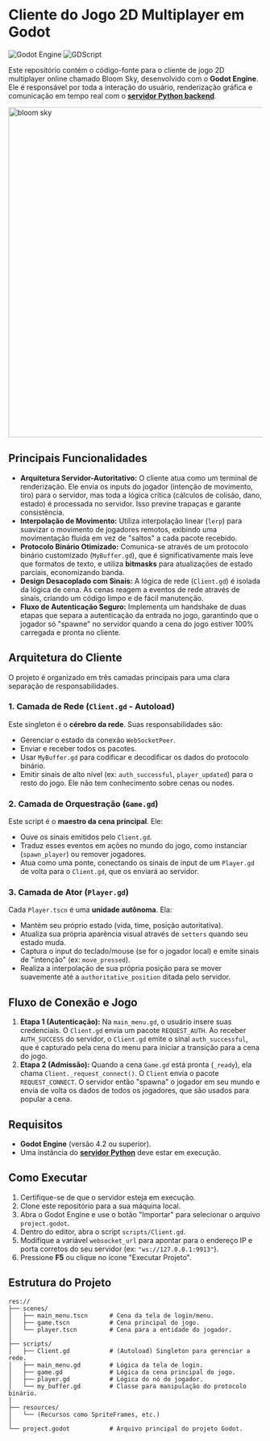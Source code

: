 # Cliente do Jogo 2D Multiplayer em Godot

![Godot Engine](https://img.shields.io/badge/godot-4.2+-478cbf.svg)
![GDScript](https://img.shields.io/badge/gdscript-purple.svg)

Este repositório contém o código-fonte para o cliente de jogo 2D multiplayer online chamado Bloom Sky, desenvolvido com o **Godot Engine**. Ele é responsável por toda a interação do usuário, renderização gráfica e comunicação em tempo real com o **[servidor Python backend]([https://github.com/SEU-USUARIO/SEU-REPOSITORIO-SERVIDOR](https://github.com/MuriloMJW/Bloom_Sky_Server_Python))**.


<img width="1916" height="654" alt="bloom sky" src="https://github.com/user-attachments/assets/c12e5279-2316-4ada-89fe-fdea0fa9ff71" />


## Principais Funcionalidades
- **Arquitetura Servidor-Autoritativo:** O cliente atua como um terminal de renderização. Ele envia os inputs do jogador (intenção de movimento, tiro) para o servidor, mas toda a lógica crítica (cálculos de colisão, dano, estado) é processada no servidor. Isso previne trapaças e garante consistência.
- **Interpolação de Movimento:** Utiliza interpolação linear (`lerp`) para suavizar o movimento de jogadores remotos, exibindo uma movimentação fluida em vez de "saltos" a cada pacote recebido.
- **Protocolo Binário Otimizado:** Comunica-se através de um protocolo binário customizado (`MyBuffer.gd`), que é significativamente mais leve que formatos de texto, e utiliza **bitmasks** para atualizações de estado parciais, economizando banda.
- **Design Desacoplado com Sinais:** A lógica de rede (`Client.gd`) é isolada da lógica de cena. As cenas reagem a eventos de rede através de sinais, criando um código limpo e de fácil manutenção.
- **Fluxo de Autenticação Seguro:** Implementa um handshake de duas etapas que separa a autenticação da entrada no jogo, garantindo que o jogador só "spawne" no servidor quando a cena do jogo estiver 100% carregada e pronta no cliente.

## Arquitetura do Cliente
O projeto é organizado em três camadas principais para uma clara separação de responsabilidades.

### 1. Camada de Rede (`Client.gd` - Autoload)
Este singleton é o **cérebro da rede**. Suas responsabilidades são:
- Gerenciar o estado da conexão `WebSocketPeer`.
- Enviar e receber todos os pacotes.
- Usar `MyBuffer.gd` para codificar e decodificar os dados do protocolo binário.
- Emitir sinais de alto nível (ex: `auth_successful`, `player_updated`) para o resto do jogo. Ele não tem conhecimento sobre cenas ou nodes.

### 2. Camada de Orquestração (`Game.gd`)
Este script é o **maestro da cena principal**. Ele:
- Ouve os sinais emitidos pelo `Client.gd`.
- Traduz esses eventos em ações no mundo do jogo, como instanciar (`spawn_player`) ou remover jogadores.
- Atua como uma ponte, conectando os sinais de input de um `Player.gd` de volta para o `Client.gd`, que os enviará ao servidor.

### 3. Camada de Ator (`Player.gd`)
Cada `Player.tscn` é uma **unidade autônoma**. Ela:
- Mantém seu próprio estado (vida, time, posição autoritativa).
- Atualiza sua própria aparência visual através de `setters` quando seu estado muda.
- Captura o input do teclado/mouse (se for o jogador local) e emite sinais de "intenção" (ex: `move_pressed`).
- Realiza a interpolação de sua própria posição para se mover suavemente até a `authoritative_position` ditada pelo servidor.

## Fluxo de Conexão e Jogo
1.  **Etapa 1 (Autenticação):** Na `main_menu.gd`, o usuário insere suas credenciais. O `Client.gd` envia um pacote `REQUEST_AUTH`. Ao receber `AUTH_SUCCESS` do servidor, o `Client.gd` emite o sinal `auth_successful`, que é capturado pela cena do menu para iniciar a transição para a cena do jogo.
2.  **Etapa 2 (Admissão):** Quando a cena `Game.gd` está pronta (`_ready`), ela chama `Client._request_connect()`. O `Client` envia o pacote `REQUEST_CONNECT`. O servidor então "spawna" o jogador em seu mundo e envia de volta os dados de todos os jogadores, que são usados para popular a cena.

## Requisitos
- **Godot Engine** (versão 4.2 ou superior).
- Uma instância do **[servidor Python](https://github.com/MuriloMJW/Bloom_Sky_Server_Python)** deve estar em execução.

## Como Executar
1.  Certifique-se de que o servidor esteja em execução.
2.  Clone este repositório para a sua máquina local.
3.  Abra o Godot Engine e use o botão "Importar" para selecionar o arquivo `project.godot`.
4.  Dentro do editor, abra o script `scripts/Client.gd`.
5.  Modifique a variável `websocket_url` para apontar para o endereço IP e porta corretos do seu servidor (ex: `"ws://127.0.0.1:9913"`).
6.  Pressione **F5** ou clique no ícone "Executar Projeto".

## Estrutura do Projeto

```
res://
├── scenes/
│   ├── main_menu.tscn      # Cena da tela de login/menu.
│   ├── game.tscn           # Cena principal do jogo.
│   └── player.tscn         # Cena para a entidade do jogador.
│
├── scripts/
│   ├── Client.gd           # (Autoload) Singleton para gerenciar a rede.
│   ├── main_menu.gd        # Lógica da tela de login.
│   ├── game.gd             # Lógica da cena principal do jogo.
│   ├── player.gd           # Lógica do nó do jogador.
│   └── my_buffer.gd        # Classe para manipulação do protocolo binário.
│
├── resources/
│   └── (Recursos como SpriteFrames, etc.)
│
└── project.godot           # Arquivo principal do projeto Godot.

```
